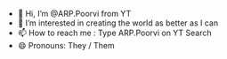 - 👋 Hi, I’m @ARP.Poorvi from YT
- 👀 I’m interested in creating the world as better as I can
- 📫 How to reach me : Type ARP.Poorvi on YT Search
- 😄 Pronouns: They / Them

<!---
ARP1Poorvi/ARP1Poorvi is a ✨ special ✨ repository because its `README.md` (this file) appears on your GitHub profile.
You can click the Preview link to take a look at your changes.
--->
